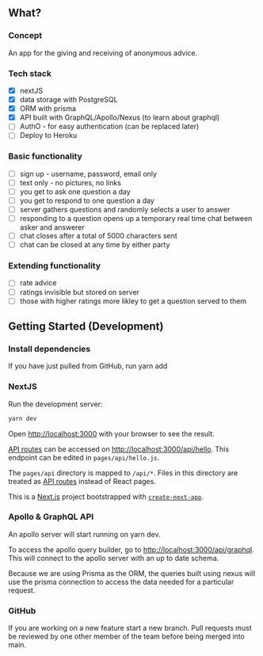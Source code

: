 ## What?

### Concept

An app for the giving and receiving of anonymous advice.

### Tech stack

- [x] nextJS <br />
- [x] data storage with PostgreSQL<br />
- [x] ORM with prisma<br />
- [x] API built with GraphQL/Apollo/Nexus (to learn about graphql) <br />
- [ ] AuthO - for easy authentication (can be replaced later) <br />
- [ ] Deploy to Heroku <br />

### Basic functionality

- [ ] sign up - username, password, email only <br />
- [ ] text only - no pictures, no links <br />
- [ ] you get to ask one question a day <br />
- [ ] you get to respond to one question a day <br />
- [ ] server gathers questions and randomly selects a user to answer <br />
- [ ] responding to a question opens up a temporary real time chat between asker and answerer <br />
- [ ] chat closes after a total of 5000 characters sent <br />
- [ ] chat can be closed at any time by either party <br />

### Extending functionality

- [ ] rate advice <br />
- [ ] ratings invisible but stored on server <br />
- [ ] those with higher ratings more likley to get a question served to them <br />

## Getting Started (Development)

### Install dependencies

If you have just pulled from GitHub, run yarn add

### NextJS

Run the development server:

```bash
yarn dev
```

Open [http://localhost:3000](http://localhost:3000) with your browser to see the result.

[API routes](https://nextjs.org/docs/api-routes/introduction) can be accessed on [http://localhost:3000/api/hello](http://localhost:3000/api/hello). This endpoint can be edited in `pages/api/hello.js`.

The `pages/api` directory is mapped to `/api/*`. Files in this directory are treated as [API routes](https://nextjs.org/docs/api-routes/introduction) instead of React pages.

This is a [Next.js](https://nextjs.org/) project bootstrapped with [`create-next-app`](https://github.com/vercel/next.js/tree/canary/packages/create-next-app).

### Apollo & GraphQL API

An apollo server will start running on yarn dev.

To access the apollo query builder, go to [http://localhost:3000/api/graphql](http://localhost:3000/api/graphql). This will connect to the apollo server with an up to date schema.

Because we are using Prisma as the ORM, the queries built using nexus will use the prisma connection to access the data needed for a particular request.

### GitHub

If you are working on a new feature start a new branch. Pull requests must be reviewed by one other member of the team before being merged into main.
